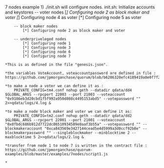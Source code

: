 7 nodes example
	1) ./init.sh will configure nodes. init.sh: Initialize accounts and keystores
		-- voter nodes
			[*] Configuring node 2 as block maker and voter
			[*] Configuring node 4 as voter
			[*] Configuring node 5 as voter
		
		-- block maker nodes
			[*] Configuring node 2 as block maker and voter
			
		-- underpriveleged nodes
			[*] Configuring node 1
			[*] Configuring node 3
			[*] Configuring node 6
			[*] Configuring node 7
	
	*This is as defined in the file "genesis.json".
	
	*the variables VoteAccount, voteaccountpassword are defined in file : https://github.com/jpmorganchase/quorum/blob/b6286320efc4189419a8e0f7f28f9af50f71b3ff/cmd/utils/flags.go

	*to make a node a voter we can define it as :
		PRIVATE_CONFIG=tm4.conf nohup geth --datadir qdata/dd4 $GLOBAL_ARGS --rpcport 22003 --port 21003 --voteaccount "0x9186eb3d20cbd1f5f992a950d808c4495153abd5" --votepassword "" 2>>qdata/logs/4.log &

	*to make a node block maker and voter we can define it as:
		PRIVATE_CONFIG=tm2.conf nohup geth --datadir qdata/dd2 $GLOBAL_ARGS --rpcport 22001 --port 21001 --voteaccount "0x0fbdc686b912d7722dc86510934589e0aaf3b55a" --votepassword "" --blockmakeraccount "0xca843569e3427144cead5e4d5999a3d0ccf92b8e" --blockmakerpassword "" --singleblockmaker --minblocktime 2 --maxblocktime 5 2>>qdata/logs/2.log &

	*transfer from node 1 to node 7 is written in the contract file : https://github.com/jpmorganchase/quorum-examples/blob/master/examples/7nodes/script1.js

	*
